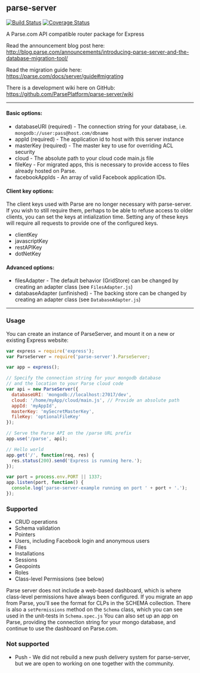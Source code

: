 ## parse-server

[![Build Status](https://img.shields.io/travis/ParsePlatform/parse-server/master.svg?style=flat)](https://travis-ci.org/ParsePlatform/parse-server)
[![Coverage Status](https://codecov.io/github/ParsePlatform/parse-server/coverage.svg?branch=master)](https://codecov.io/github/ParsePlatform/parse-server?branch=master)

A Parse.com API compatible router package for Express

Read the announcement blog post here:  http://blog.parse.com/announcements/introducing-parse-server-and-the-database-migration-tool/

Read the migration guide here: https://parse.com/docs/server/guide#migrating

There is a development wiki here on GitHub: https://github.com/ParsePlatform/parse-server/wiki

---

#### Basic options:

* databaseURI (required) - The connection string for your database, i.e. `mongodb://user:pass@host.com/dbname`
* appId (required) - The application id to host with this server instance
* masterKey (required) - The master key to use for overriding ACL security
* cloud - The absolute path to your cloud code main.js file
* fileKey - For migrated apps, this is necessary to provide access to files already hosted on Parse.
* facebookAppIds - An array of valid Facebook application IDs.

#### Client key options:

The client keys used with Parse are no longer necessary with parse-server.  If you wish to still require them, perhaps to be able to refuse access to older clients, you can set the keys at intialization time.  Setting any of these keys will require all requests to provide one of the configured keys.

* clientKey
* javascriptKey
* restAPIKey
* dotNetKey

#### Advanced options:

* filesAdapter - The default behavior (GridStore) can be changed by creating an adapter class (see `FilesAdapter.js`)
* databaseAdapter (unfinished) - The backing store can be changed by creating an adapter class (see `DatabaseAdapter.js`)

---

### Usage

You can create an instance of ParseServer, and mount it on a new or existing Express website:

```js
var express = require('express');
var ParseServer = require('parse-server').ParseServer;

var app = express();

// Specify the connection string for your mongodb database
// and the location to your Parse cloud code
var api = new ParseServer({
  databaseURI: 'mongodb://localhost:27017/dev',
  cloud: '/home/myApp/cloud/main.js', // Provide an absolute path
  appId: 'myAppId',
  masterKey: 'mySecretMasterKey',
  fileKey: 'optionalFileKey'
});

// Serve the Parse API on the /parse URL prefix
app.use('/parse', api);

// Hello world
app.get('/', function(req, res) {
  res.status(200).send('Express is running here.');
});

var port = process.env.PORT || 1337;
app.listen(port, function() {
  console.log('parse-server-example running on port ' + port + '.');
});

```

### Supported

* CRUD operations
* Schema validation
* Pointers
* Users, including Facebook login and anonymous users
* Files
* Installations
* Sessions
* Geopoints
* Roles
* Class-level Permissions (see below)

Parse server does not include a web-based dashboard, which is where class-level permissions have always been configured.  If you migrate an app from Parse, you'll see the format for CLPs in the SCHEMA collection.  There is also a `setPermissions` method on the `Schema` class, which you can see used in the unit-tests in `Schema.spec.js`
You can also set up an app on Parse, providing the connection string for your mongo database, and continue to use the dashboard on Parse.com.

### Not supported

* Push - We did not rebuild a new push delivery system for parse-server, but we are open to working on one together with the community.
